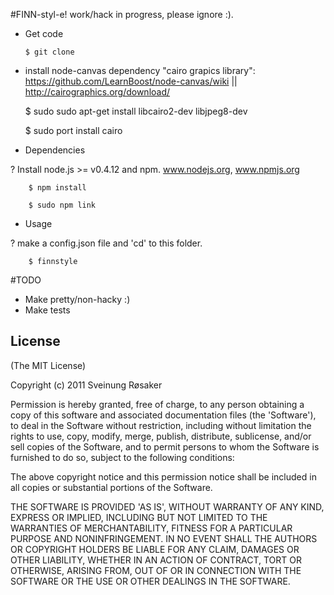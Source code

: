 #FINN-styl-e! work/hack in progress, please ignore :).
  
  - Get code

  
        $ git clone
  
  
  -  install node-canvas dependency "cairo grapics library": https://github.com/LearnBoost/node-canvas/wiki || http://cairographics.org/download/ 
  

        $ sudo sudo apt-get install libcairo2-dev libjpeg8-dev
  
        $ sudo port install cairo


  - Dependencies
  
  ? Install node.js >= v0.4.12 and npm. www.nodejs.org, www.npmjs.org
  

        $ npm install
  
        $ sudo npm link
  
  - Usage
  
  ? make a config.json file and 'cd' to this folder.
  

        $ finnstyle
  
  
#TODO
  - Make pretty/non-hacky :)
  - Make tests
  
## License 

(The MIT License)

Copyright (c) 2011 Sveinung Røsaker

Permission is hereby granted, free of charge, to any person obtaining
a copy of this software and associated documentation files (the
'Software'), to deal in the Software without restriction, including
without limitation the rights to use, copy, modify, merge, publish,
distribute, sublicense, and/or sell copies of the Software, and to
permit persons to whom the Software is furnished to do so, subject to
the following conditions:

The above copyright notice and this permission notice shall be
included in all copies or substantial portions of the Software.

THE SOFTWARE IS PROVIDED 'AS IS', WITHOUT WARRANTY OF ANY KIND,
EXPRESS OR IMPLIED, INCLUDING BUT NOT LIMITED TO THE WARRANTIES OF
MERCHANTABILITY, FITNESS FOR A PARTICULAR PURPOSE AND NONINFRINGEMENT.
IN NO EVENT SHALL THE AUTHORS OR COPYRIGHT HOLDERS BE LIABLE FOR ANY
CLAIM, DAMAGES OR OTHER LIABILITY, WHETHER IN AN ACTION OF CONTRACT,
TORT OR OTHERWISE, ARISING FROM, OUT OF OR IN CONNECTION WITH THE
SOFTWARE OR THE USE OR OTHER DEALINGS IN THE SOFTWARE.  